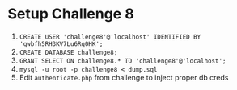 # Setup Challenge 8

1. `CREATE USER 'challenge8'@'localhost' IDENTIFIED BY 'qwbfh5RH3KV7Lu6Rq0HK';`
2. `CREATE DATABASE challenge8;`
3. `GRANT SELECT ON challenge8.* TO 'challenge8'@'localhost';`
4. `mysql -u root -p challenge8 < dump.sql`
5. Edit `authenticate.php` from challenge to inject proper db creds
